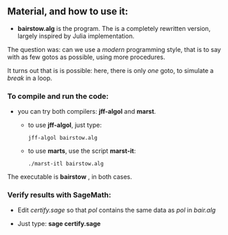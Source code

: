 ## Material, and how to use it:


* **bairstow.alg** is the program. The is a completely rewritten version, largely inspired by Julia implementation.

The question was: can we use a _modern_ programming style, that is to say with as few gotos as possible, using more procedures.

It turns out that is is possible: here, there is only _one_ goto, to simulate a _break_ in a loop.

### To compile and run the code:

* you can try both compilers: **jff-algol** and **marst**.
 
   * to use **jff-algol**, just type:

     ```
     jff-algol bairstow.alg
     ```


   * to use **marts**, use the script **marst-it**:
   
      ```
      ./marst-itl bairstow.alg
      ```


The executable is **bairstow** , in both cases.

### Verify results with SageMath:

* Edit *certify.sage* so that _pol_ contains the same data as _pol_ in _bair.alg_

* Just type:  **sage certify.sage**
